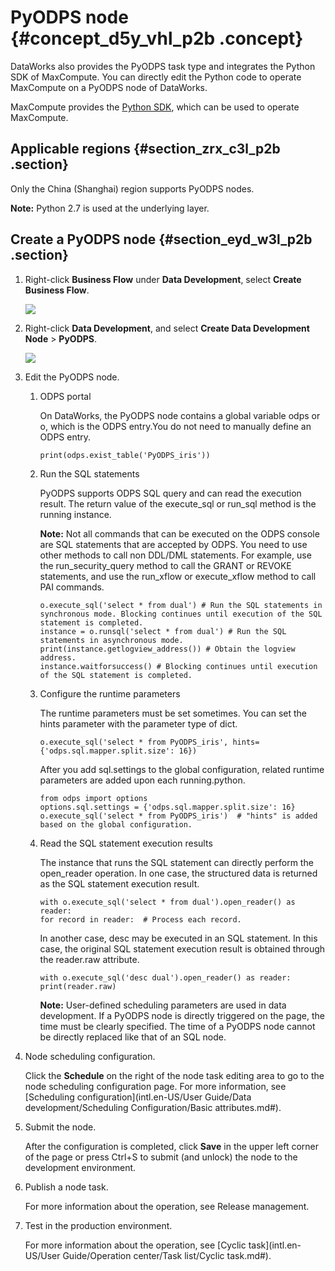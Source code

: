 # PyODPS node {#concept_d5y_vhl_p2b .concept}

DataWorks also provides the PyODPS task type and integrates the Python SDK of MaxCompute. You can directly edit the Python code to operate MaxCompute on a PyODPS node of DataWorks.

MaxCompute provides the [Python SDK](https://www.alibabacloud.com/help/doc-detail/34615.htm), which can be used to operate MaxCompute.

## Applicable regions {#section_zrx_c3l_p2b .section}

Only the China \(Shanghai\) region supports PyODPS nodes.

**Note:** Python 2.7 is used at the underlying layer.

## Create a PyODPS node {#section_eyd_w3l_p2b .section}

1.  Right-click **Business Flow** under **Data Development**, select **Create Business Flow**.

    ![](http://static-aliyun-doc.oss-cn-hangzhou.aliyuncs.com/assets/img/16292/15382070737651_en-US.png)

2.  Right-click **Data Development**, and select **Create Data Development Node** \> **PyODPS**.

    ![](http://static-aliyun-doc.oss-cn-hangzhou.aliyuncs.com/assets/img/16295/15382070747741_en-US.png)

3.  Edit the PyODPS node.
    1.  ODPS portal

        On DataWorks, the PyODPS node contains a global variable odps or o, which is the ODPS entry.You do not need to manually define an ODPS entry.

        ```
        print(odps.exist_table('PyODPS_iris'))
        ```

    2.  Run the SQL statements

        PyODPS supports ODPS SQL query and can read the execution result. The return value of the execute\_sql or run\_sql method is the running instance.

        **Note:** Not all commands that can be executed on the ODPS console are SQL statements that are accepted by ODPS. You need to use other methods to call non DDL/DML statements. For example, use the run\_security\_query method to call the GRANT or REVOKE statements, and use the run\_xflow or execute\_xflow method to call PAI commands.

        ```
        o.execute_sql('select * from dual') # Run the SQL statements in synchronous mode. Blocking continues until execution of the SQL statement is completed.
        instance = o.runsql('select * from dual') # Run the SQL statements in asynchronous mode.
        print(instance.getlogview_address()) # Obtain the logview address.
        instance.waitforsuccess() # Blocking continues until execution of the SQL statement is completed.
        ```

    3.  Configure the runtime parameters

        The runtime parameters must be set sometimes. You can set the hints parameter with the parameter type of dict.

        ```
        o.execute_sql('select * from PyODPS_iris', hints={'odps.sql.mapper.split.size': 16})
        ```

        After you add sql.settings to the global configuration, related runtime parameters are added upon each running.python.

        ```
        from odps import options
        options.sql.settings = {'odps.sql.mapper.split.size': 16}
        o.execute_sql('select * from PyODPS_iris')  # "hints" is added based on the global configuration. 
        ```

    4.  Read the SQL statement execution results

        The instance that runs the SQL statement can directly perform the open\_reader operation. In one case, the structured data is returned as the SQL statement execution result.

        ```
        with o.execute_sql('select * from dual').open_reader() as reader:
        for record in reader:  # Process each record.
        ```

        In another case, desc may be executed in an SQL statement. In this case, the original SQL statement execution result is obtained through the reader.raw attribute.

        ```
        with o.execute_sql('desc dual').open_reader() as reader:
        print(reader.raw)
        ```

        **Note:** User-defined scheduling parameters are used in data development. If a PyODPS node is directly triggered on the page, the time must be clearly specified. The time of a PyODPS node cannot be directly replaced like that of an SQL node.

4.  Node scheduling configuration.

    Click the **Schedule** on the right of the node task editing area to go to the node scheduling configuration page. For more information, see [Scheduling configuration](intl.en-US/User Guide/Data development/Scheduling Configuration/Basic attributes.md#).

5.  Submit the node.

    After the configuration is completed, click **Save** in the upper left corner of the page or press Ctrl+S to submit \(and unlock\) the node to the development environment.

6.  Publish a node task.

    For more information about the operation, see Release management.

7.  Test in the production environment.

    For more information about the operation, see [Cyclic task](intl.en-US/User Guide/Operation center/Task list/Cyclic task.md#).


